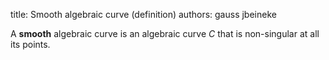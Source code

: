 title: Smooth algebraic curve (definition)
authors:
    gauss
    jbeineke

A **smooth** algebraic curve is an <a knowl="lmfdb/ag.curve">algebraic curve</a> $C$ that is <a knowl="lmfdb/ag.singular_point">non-singular</a> at all its points. 
